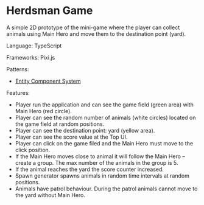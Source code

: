 # Herdsman Game

A simple 2D prototype of the mini-game where the player can collect animals using Main Hero and move them to the destination point (yard).

Language: TypeScript

Frameworks: Pixi.js

Patterns:
- [Entity Component System](https://www.kodeco.com/2806-introduction-to-component-based-architecture-in-games)

Features:
- Player run the application and can see the game field (green area) with Main Hero (red circle).
- Player can see the random number of animals (white circles) located on the game field at random positions.
- Player can see the destination point: yard (yellow area).
- Player can see the score value at the Top UI.
- Player can click on the game filed and the Main Hero must move to the click position.
- If the Main Hero moves close to animal it will follow the Main Hero – create a group. The max number of the animals in the group is 5.
- If the animal reaches the yard the score counter increased.
- Spawn generator spawns animals in random time intervals at random positions.
- Animals have patrol behaviour. During the patrol animals cannot move to the yard without Main Hero.
